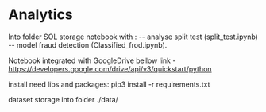 # Analytics

Into folder SOL storage notebook with :
-- analyse split test (split_test.ipynb)
-- model fraud detection (Classified_frod.ipynb).

Notebook integrated with GoogleDrive bellow link - https://developers.google.com/drive/api/v3/quickstart/python

install need libs and packages:
pip3 install -r requirements.txt

dataset storage into folder ./data/

